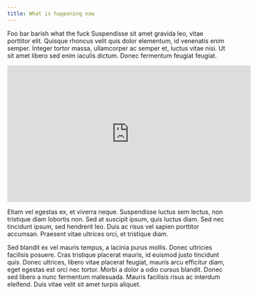 ```yaml
---
title: What is happening now
---
```


Foo bar barish what the fuck Suspendisse sit amet gravida leo, vitae porttitor elit. Quisque rhoncus velit quis dolor elementum, id venenatis enim semper. Integer tortor massa, ullamcorper ac semper et, luctus vitae nisi. Ut sit amet libero sed enim iaculis dictum. Donec fermentum feugiat feugiat.

<iframe loading="lazy" width="560" height="315" src="https://www.youtube.com/embed/8AbtCE-sePc" title="YouTube video player" frameborder="0" allow="accelerometer; autoplay; clipboard-write; encrypted-media; gyroscope; picture-in-picture; web-share" allowfullscreen></iframe>

Etiam vel egestas ex, et viverra neque. Suspendisse luctus sem lectus, non tristique diam lobortis non. Sed at suscipit ipsum, quis luctus diam. Sed nec tincidunt ipsum, sed hendrerit leo. Duis ac risus vel sapien porttitor accumsan. Praesent vitae ultrices orci, et tristique diam.

Sed blandit ex vel mauris tempus, a lacinia purus mollis. Donec ultricies facilisis posuere. Cras tristique placerat mauris, id euismod justo tincidunt quis. Donec ultrices, libero vitae placerat feugiat, mauris arcu efficitur diam, eget egestas est orci nec tortor. Morbi a dolor a odio cursus blandit. Donec sed libero a nunc fermentum malesuada. Mauris facilisis risus ac interdum eleifend. Duis vitae velit sit amet turpis aliquet.

